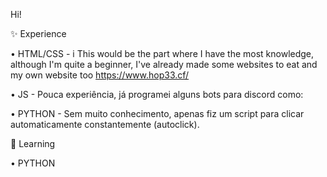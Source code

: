 Hi!

✨ Experience

• HTML/CSS - i This would be the part where I have the most knowledge, although I'm quite a beginner, I've already made some websites to eat and my own website too https://www.hop33.cf/

• JS - Pouca experiência, já programei alguns bots para discord como: 

• PYTHON - Sem muito conhecimento, apenas fiz um script para clicar automaticamente constantemente (autoclick).


📖 Learning

• PYTHON
